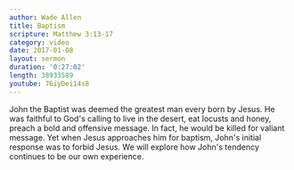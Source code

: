 ```yaml
---
author: Wade Allen
title: Baptism
scripture: Matthew 3:13-17
category: video
date: 2017-01-08
layout: sermon
duration: '0:27:02' 
length: 38933589
youtube: 76iyDei14s8
---
```


John the Baptist was deemed the greatest man every born by Jesus. He was faithful to God's calling to live in the desert, eat locusts and honey, preach a bold and offensive message. In fact, he would be killed for valiant message. Yet when Jesus approaches him for baptism, John's initial response was to forbid Jesus. We will explore how John's tendency continues to be our own experience.
